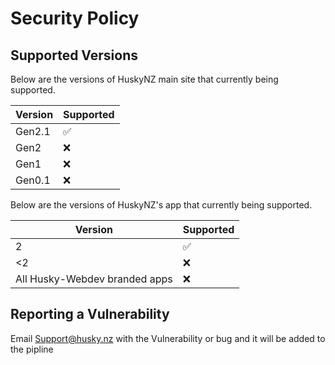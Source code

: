 # Security Policy

## Supported Versions

Below are the versions of HuskyNZ main site that
currently being supported.

| Version | Supported          |
| ------- | ------------------ |
| Gen2.1  | :white_check_mark: |
| Gen2   | :x:                |
| Gen1   | :x: |
| Gen0.1   | :x:                |


Below are the versions of HuskyNZ's app that
currently being supported.

| Version | Supported          |
| ------- | ------------------ |
| 2  | :white_check_mark: |
| <2   | :x:                |
| All Husky-Webdev branded apps   | :x:|

## Reporting a Vulnerability

Email Support@husky.nz with the Vulnerability or bug and it will be added to the pipline
